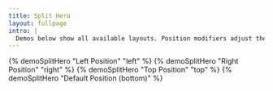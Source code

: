 ```yaml
---
title: Split Hero
layout: fullpage
intro: |
  Demos below show all available layouts. Position modifiers adjust the position of the hero graphic. A container class is required within content, as this only controls the outer layout. For example container-small is being used below. Note fill-context can be used on graphic container if you can't add a class directly to the img/video.
---
```


{% demoSplitHero "Left Position" "left" %}
{% demoSplitHero "Right Position" "right" %}
{% demoSplitHero "Top Position" "top" %}
{% demoSplitHero "Default Position (bottom)" %}
